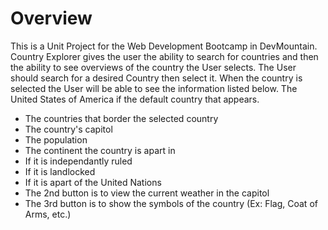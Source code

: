 # Overview

This is a Unit Project for the Web Development Bootcamp in DevMountain. Country Explorer gives the user the ability to search for countries and then the ability to see overviews of the country the User selects. The User should search for a desired Country then select it. When the country is selected the User will be able to see the information listed below. The United States of America if the default country that appears.

- The countries that border the selected country
- The country's capitol
- The population
- The continent the country is apart in
- If it is independantly ruled
- If it is landlocked
- If it is apart of the United Nations
- The 2nd button is to view the current weather in the capitol
- The 3rd button is to show the symbols of the country (Ex: Flag, Coat of Arms, etc.)

